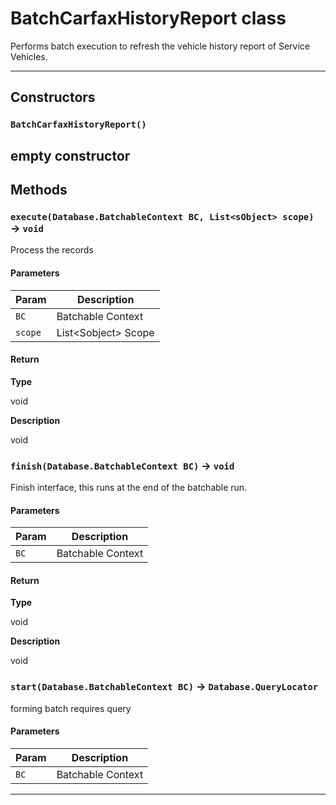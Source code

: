 # BatchCarfaxHistoryReport class

Performs batch execution to refresh the vehicle history report of Service Vehicles.

---
## Constructors
### `BatchCarfaxHistoryReport()`

empty constructor
---
## Methods
### `execute(Database.BatchableContext BC, List<sObject> scope)` → `void`

Process the records

#### Parameters

| Param | Description |
| ----- | ----------- |
|`BC` |  Batchable Context |
|`scope` |  List&lt;Sobject&gt; Scope |

#### Return

**Type**

void

**Description**

void

### `finish(Database.BatchableContext BC)` → `void`

Finish interface, this runs at the end of the batchable run.

#### Parameters

| Param | Description |
| ----- | ----------- |
|`BC` |  Batchable Context |

#### Return

**Type**

void

**Description**

void

### `start(Database.BatchableContext BC)` → `Database.QueryLocator`

forming batch requires query

#### Parameters

| Param | Description |
| ----- | ----------- |
|`BC` |  Batchable Context |

---
